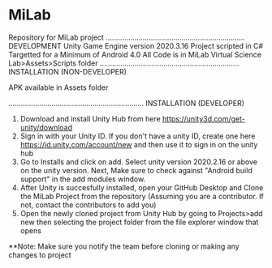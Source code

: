 # MiLab
 Repository for MiLab project
....................................................................
DEVELOPMENT
Unity Game Engine version 2020.3.16
Project scripted in C# 
Targetted for a Minimum of Android 4.0
All Code is in MiLab Virtual Science Lab>Assets>Scripts folder
....................................................................
INSTALLATION (NON-DEVELOPER)

APK available in Assets folder

..................................................................
INSTALLATION (DEVELOPER)
1. Download and install Unity Hub from here https://unity3d.com/get-unity/download
2. Sign in with your Unity ID. If you don't have a unity ID, create one here https://id.unity.com/account/new and then use it to sign in on the unity hub
3. Go to Installs and click on add. Select unity version 2020.2.16 or above on the unity version. Next, Make sure to check against "Android build support" in the add modules window. 
4. After Unity is succesfully installed, open your GitHub Desktop and Clone the MiLab Project from the repository (Assuming you are a contributor. If not, contact the contributors to add you)
5. Open the newly cloned project from Unity Hub by going to Projects>add new then selecting the project folder from the file explorer window that opens

**Note: Make sure you notify the team before cloning or making any changes to project

